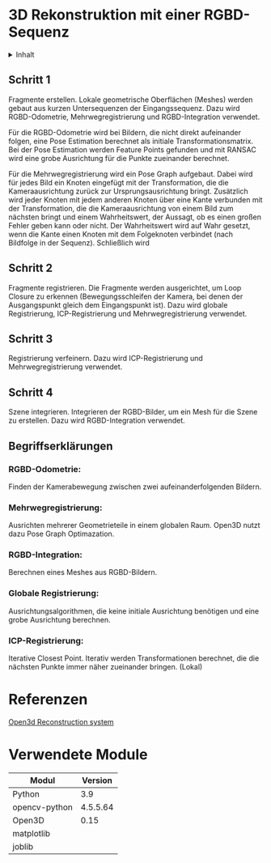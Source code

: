 # 3D Rekonstruktion mit einer RGBD-Sequenz
<details>
  <summary>Inhalt</summary>
  <ol>
    <li><a href="#schritt-1">Schritt 1</a></li>
    <li><a href="#schritt-2">Schritt 2</a></li>
    <li><a href="#schritt-3">Schritt 3</a></li>
    <li><a href="#schritt-4">Schritt 4</a></li>
    <li><a href="#begriffserklärungen">Begriffserklärungen</a></li>
    <li><a href="#referenzen">Referenzen</a></li>
    <li><a href="#verwendete-module">Verwendete Module</a></li>
  </ol>
</details>

## Schritt 1
Fragmente erstellen. Lokale geometrische Oberflächen (Meshes) werden gebaut aus kurzen Untersequenzen der Eingangssequenz. Dazu wird RGBD-Odometrie, Mehrwegregistrierung und RGBD-Integration verwendet.

Für die RGBD-Odometrie wird bei Bildern, die nicht direkt aufeinander folgen, eine Pose Estimation berechnet als initiale Transformationsmatrix. Bei der Pose Estimation werden Feature Points gefunden und mit RANSAC wird eine grobe Ausrichtung für die Punkte zueinander berechnet.

Für die Mehrwegregistrierung wird ein Pose Graph aufgebaut. Dabei wird für jedes Bild ein Knoten eingefügt mit der Transformation, die die Kameraausrichtung zurück zur Ursprungsausrichtung bringt. Zusätzlich wird jeder Knoten mit jedem anderen Knoten über eine Kante verbunden mit der Transformation, die die Kameraausrichtung von einem Bild zum nächsten bringt und einem Wahrheitswert, der Aussagt, ob es einen großen Fehler geben kann oder nicht. Der Wahrheitswert wird auf Wahr gesetzt, wenn die Kante einen Knoten mit dem Folgeknoten verbindet (nach Bildfolge in der Sequenz). Schließlich wird

## Schritt 2
Fragmente registrieren. Die Fragmente werden ausgerichtet, um Loop Closure zu erkennen (Bewegungsschleifen der Kamera, bei denen der Ausgangspunkt gleich dem Eingangspunkt ist). Dazu wird globale Registrierung, ICP-Registrierung und Mehrwegregistrierung verwendet.

## Schritt 3
Registrierung verfeinern. Dazu wird ICP-Registrierung und Mehrwegregistrierung verwendet.

## Schritt 4
Szene integrieren. Integrieren der RGBD-Bilder, um ein Mesh für die Szene zu erstellen. Dazu wird RGBD-Integration verwendet.

## Begriffserklärungen
### RGBD-Odometrie:
Finden der Kamerabewegung zwischen zwei aufeinanderfolgenden Bildern.

### Mehrwegregistrierung:
Ausrichten mehrerer Geometrieteile in einem globalen Raum. Open3D nutzt dazu Pose Graph Optimazation.

### RGBD-Integration:
Berechnen eines Meshes aus RGBD-Bildern.

### Globale Registrierung:
Ausrichtungsalgorithmen, die keine initiale Ausrichtung benötigen und eine grobe Ausrichtung berechnen.

### ICP-Registrierung:
Iterative Closest Point. Iterativ werden Transformationen berechnet, die die nächsten Punkte immer näher zueinander bringen. (Lokal)

# Referenzen
[Open3d Reconstruction system](http://www.open3d.org/docs/latest/tutorial/ReconstructionSystem/index.html)

# Verwendete Module
|Modul          |Version    |
|---------------|-----------|
|Python         |3.9        |
|opencv-python  |4.5.5.64   |
|Open3D         |0.15       |
|matplotlib     |           |
|joblib         |           |
